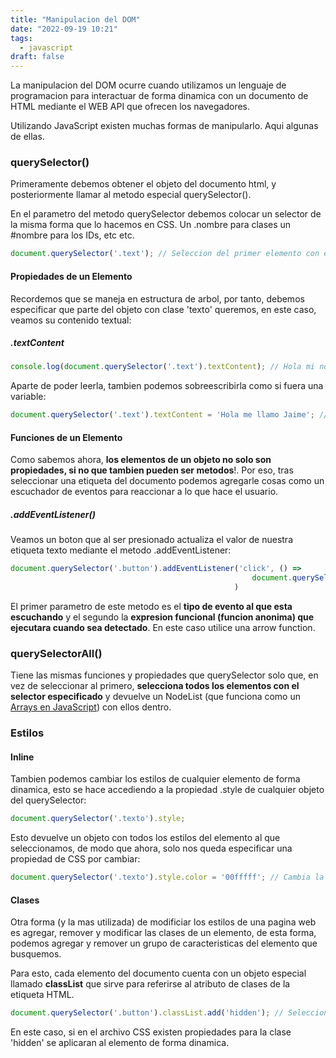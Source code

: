 ```yaml
---
title: "Manipulacion del DOM"
date: "2022-09-19 10:21"
tags: 
  - javascript
draft: false
---
```

La manipulacion del DOM ocurre cuando utilizamos un lenguaje de programacion para interactuar de forma dinamica con un documento de HTML mediante el WEB API que ofrecen los navegadores.

Utilizando JavaScript existen muchas formas de manipularlo. Aqui algunas de ellas.

### querySelector()
Primeramente debemos obtener el objeto del documento html, y posteriormente llamar al metodo especial querySelector().

En el parametro del metodo querySelector debemos colocar un selector de la misma forma que lo hacemos en CSS. Un .nombre para clases un \#nombre para los IDs, etc etc.


```JavaScript
document.querySelector('.text'); // Seleccion del primer elemento con el nombre de clase 'text', por ejemplo, <p class='text'>Hola mi nombre es Jaime Ayala</p>
```

#### Propiedades de un Elemento
Recordemos que se maneja en estructura de arbol, por tanto, debemos especificar que parte del objeto con clase 'texto' queremos, en este caso, veamos su contenido textual:

##### .textContent
```JavaScript
console.log(document.querySelector('.text').textContent); // Hola mi nombre es Jaime Ayala
```

Aparte de poder leerla, tambien podemos sobreescribirla como si fuera una variable:

```JavaScript
document.querySelector('.text').textContent = 'Hola me llamo Jaime'; // Actualizacion del elemento con la clase 'text'
```

#### Funciones de un Elemento

Como sabemos ahora, **los elementos de un objeto no solo son propiedades, si no que tambien pueden ser metodos**!. Por eso, tras seleccionar una etiqueta del documento podemos agregarle cosas como un escuchador de eventos para reaccionar a lo que hace el usuario.

##### .addEventListener()
Veamos un boton que al ser presionado actualiza el valor de nuestra etiqueta texto mediante el metodo .addEventListener:

```JavaScript
document.querySelector('.button').addEventListener('click', () =>
													  document.querySelector('.text').textContent = 'Presionado!';
												  )
```

El primer parametro de este metodo es el **tipo de evento al que esta escuchando** y el segundo la **expresion funcional (funcion anonima) que ejecutara cuando sea detectado**. En este caso utilice una arrow function.

### querySelectorAll()
Tiene las mismas funciones y propiedades que querySelector solo que, en vez de seleccionar al primero, **selecciona todos los elementos con el selector especificado** y devuelve un NodeList (que funciona como un [Arrays en JavaScript](notes/Arrays%20en%20JavaScript.md)) con ellos dentro.
### Estilos
#### Inline
Tambien podemos cambiar los estilos de cualquier elemento de forma dinamica, esto se hace accediendo a la propiedad .style de cualquier objeto del querySelector:

```JavaScript
document.querySelector('.texto').style;
```

Esto devuelve un objeto con todos los estilos del elemento al que seleccionamos, de modo que ahora, solo nos queda especificar una propiedad de CSS por cambiar:

```JavaScript
document.querySelector('.texto').style.color = '00fffff'; // Cambia la letra a color amarillo
```

#### Clases
Otra forma (y la mas utilizada) de modificiar los estilos de una pagina web es agregar, remover y modificar las clases de un elemento, de esta forma, podemos agregar y remover un grupo de caracteristicas del elemento que busquemos. 

Para esto, cada elemento del documento cuenta con un objeto especial llamado **classList** que sirve para referirse al atributo de clases de la etiqueta HTML.

```JavaScript
document.querySelector('.button').classList.add('hidden'); // Selecciona el elemento con la clase 'boton', selecciona su lista de clases y agrega la clase 'hidden'
```

En este caso, si en el archivo CSS existen propiedades para la clase 'hidden' se aplicaran al elemento de forma dinamica.